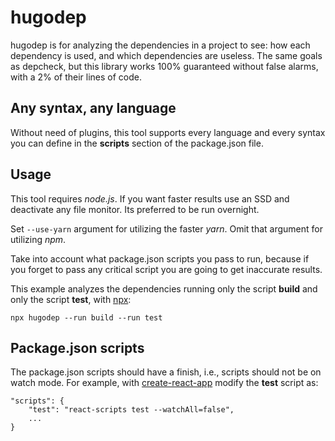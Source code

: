 # hugodep

hugodep is for analyzing the dependencies in a project to see: how each dependency is used, and which dependencies are useless. The same goals as depcheck, but this library works 100% guaranteed without false alarms, with a 2% of their lines of code.

## Any syntax, any language
Without need of plugins, this tool supports every language and every syntax you can define in the **scripts** section of the package.json file.

## Usage

This tool requires *node.js*. If you want faster results use an SSD and deactivate any file monitor. Its preferred to be run overnight. 

Set `--use-yarn` argument for utilizing the faster *yarn*. Omit that argument for utilizing *npm*.


Take into account what package.json scripts you pass to run, because if you forget to pass any critical script you are going to get inaccurate results.

This example analyzes the dependencies running only the script **build** and only the script **test**, with [npx](https://nodejs.dev/learn/the-npx-nodejs-package-runner):

```
npx hugodep --run build --run test
```

## Package.json scripts

The package.json scripts should have a finish, i.e., scripts should not be on watch mode. For example, with [create-react-app](https://create-react-app.dev/docs/running-tests/#command-line-interface) modify the **test** script as:
```
"scripts": {
    "test": "react-scripts test --watchAll=false",
    ...
}
```